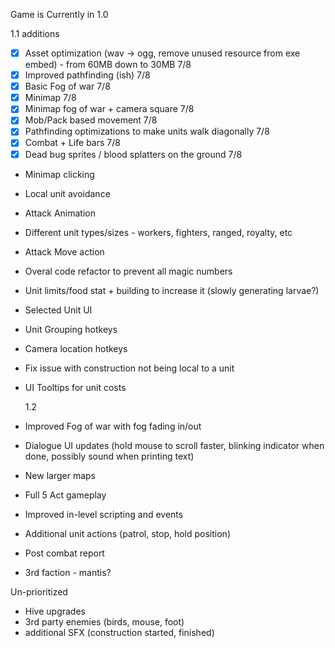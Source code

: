 Game is Currently in 1.0

1.1 additions

- [x] Asset optimization (wav -> ogg, remove unused resource from exe embed) - from 60MB down to 30MB 7/8
- [x] Improved pathfinding (ish) 7/8
- [x] Basic Fog of war 7/8
- [x] Minimap 7/8
- [x] Minimap fog of war + camera square 7/8
- [x] Mob/Pack based movement 7/8
- [x] Pathfinding optimizations to make units walk diagonally 7/8
- [x] Combat + Life bars 7/8
- [x] Dead bug sprites / blood splatters on the ground 7/8
- Minimap clicking
- Local unit avoidance
- Attack Animation

- Different unit types/sizes - workers, fighters, ranged, royalty, etc
- Attack Move action
- Overal code refactor to prevent all magic numbers
- Unit limits/food stat + building to increase it (slowly generating larvae?)
- Selected Unit UI
- Unit Grouping hotkeys
- Camera location hotkeys
- Fix issue with construction not being local to a unit
- UI Tooltips for unit costs

  1.2

- Improved Fog of war with fog fading in/out
- Dialogue UI updates (hold mouse to scroll faster, blinking indicator when done, possibly sound when printing text)
- New larger maps
- Full 5 Act gameplay
- Improved in-level scripting and events

- Additional unit actions (patrol, stop, hold position)

- Post combat report
- 3rd faction - mantis?

Un-prioritized

- Hive upgrades
- 3rd party enemies (birds, mouse, foot)
- additional SFX (construction started, finished)
